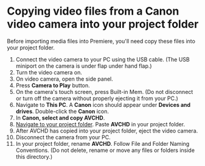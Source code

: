# Copying video files from a Canon video camera into your project folder

Before importing media files into Premiere, you'll need copy these files into your project folder.

1. Connect the video camera to your PC using the USB cable. \(The USB miniport on the camera is under flap under hand flap.\)
2. Turn the video camera on.
3. On video camera, open the side panel.
4. Press **Camera to Play** button.
5. On the camera's touch screen, press Built-in Mem. \(Do not disconnect or turn off the camera without properly ejecting it from your PC.\)
6. Navigate to **This PC**. A **Canon** icon should appear under **Devices and drives**. Double-click the **Canon** icon.
7. In **Canon, **select** **and** **copy** AVCHD**.
8. [Navigate to your project folder](https://jjloomis.gitbooks.io/file-and-folder-management/content/navigating-folder-tree.html). Paste **AVCHD** in your project folder.
9. After AVCHD has copied into your project folder, eject the video camera. 
10. Disconnect the camera from your PC.
11. In your project folder, rename **AVCHD**. Follow File and Folder Naming Conventions. \(Do not delete, rename or move any files or folders inside this directory.\)



